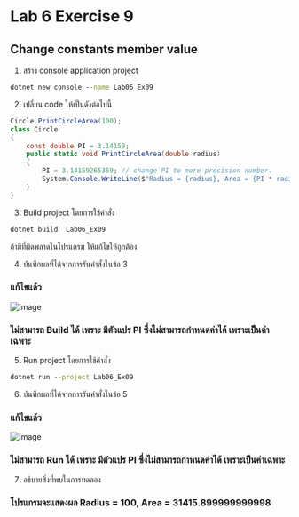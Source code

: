 # Lab 6 Exercise 9

## Change constants member value

1. สร้าง console application project

```cmd
dotnet new console --name Lab06_Ex09
```

2. เปลี่ยน code ให้เป็นดังต่อไปนี้

```cs
Circle.PrintCircleArea(100);
class Circle
{
    const double PI = 3.14159;
    public static void PrintCircleArea(double radius)
    {
        PI = 3.14159265359; // change PI to more precision number.
        System.Console.WriteLine($"Radius = {radius}, Area = {PI * radius * radius}");
    }
}
```

3. Build project โดยการใช้คำสั่ง

```cmd
dotnet build  Lab06_Ex09
```

ถ้ามีที่ผิดพลาดในโปรแกรม ให้แก้ไขให้ถูกต้อง

4. บันทึกผลที่ได้จากการรันคำสั่งในข้อ 3 
### แก้ไขแล้ว
![image](https://github.com/VisawaPRO/03376836-OOP-2566-Lab-06/assets/144195555/58d2cf6c-ab37-4634-b22c-f0098c27cff1)
### ไม่สามารถ Build ได้ เพราะ มีตัวแปร PI ซึ่งไม่สามารถกำหนดค่าได้ เพราะเป็นค่าเฉพาะ
5. Run project โดยการใช้คำสั่ง

```cmd
dotnet run --project Lab06_Ex09
```

6. บันทึกผลที่ได้จากการรันคำสั่งในข้อ 5
### แก้ไขแล้ว
![image](https://github.com/VisawaPRO/03376836-OOP-2566-Lab-06/assets/144195555/8ccef115-a9ed-4484-926a-955cdf0c6593)
### ไม่สามารถ Run ได้ เพราะ มีตัวแปร PI ซึ่งไม่สามารถกำหนดค่าได้ เพราะเป็นค่าเฉพาะ
7. อธิบายสิ่งที่พบในการทดลอง
### โปรแกรมจะแสดงผล Radius = 100, Area = 31415.899999999998
